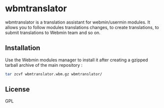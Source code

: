 # wbmtranslator

wbmtranslator is a translation assistant for webmin/usermin modules. It allows you to follow modules translations changes, to create translations, to submit translations to Webmin team and so on.

## Installation

Use the Webmin modules manager to install it after creating a gzipped tarball archive of the main repository :
```bash
tar zcvf wbmtranslator.wbm.gz wbmtranslator/
```

## License
GPL
